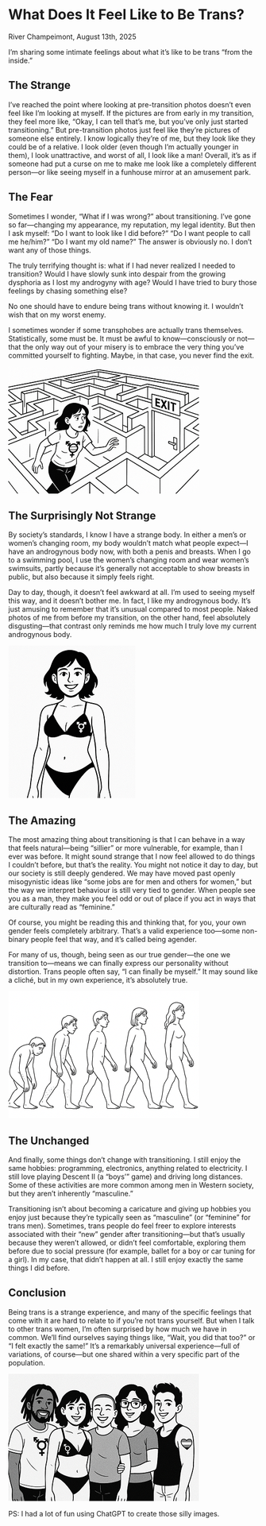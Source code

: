 # What Does It Feel Like to Be Trans?

River Champeimont, August 13th, 2025

I’m sharing some intimate feelings about what it’s like to be trans
“from the inside.”

## The Strange

I’ve reached the point where looking at pre-transition photos doesn’t
even feel like I’m looking at myself. If the pictures are from early in
my transition, they feel more like, “Okay, I can tell that’s me, but
you’ve only just started transitioning.” But pre-transition photos just
feel like they’re pictures of someone else entirely. I know logically
they’re of me, but they look like they could be of a relative. I look
older (even though I’m actually younger in them), I look unattractive,
and worst of all, I look like a man! Overall, it’s as if someone had put
a curse on me to make me look like a completely different person—or like
seeing myself in a funhouse mirror at an amusement park.

## The Fear

Sometimes I wonder, “What if I was wrong?” about transitioning. I’ve
gone so far—changing my appearance, my reputation, my legal identity.
But then I ask myself: “Do I want to look like I did before?” “Do I want
people to call me he/him?” “Do I want my old name?” The answer is
obviously no. I don’t want any of those things.

The truly terrifying thought is: what if I had never realized I needed
to transition? Would I have slowly sunk into despair from the growing
dysphoria as I lost my androgyny with age? Would I have tried to bury
those feelings by chasing something else?

No one should have to endure being trans without knowing it. I wouldn’t
wish that on my worst enemy.

I sometimes wonder if some transphobes are actually trans themselves.
Statistically, some must be. It must be awful to know—consciously or
not—that the only way out of your misery is to embrace the very thing
you’ve committed yourself to fighting. Maybe, in that case, you never
find the exit.

![An (AI-generated) drawing in black and white of a trans woman trying to find the exit in a maze.](what_does_it_feel_like/maze.png)

## The Surprisingly Not Strange

By society’s standards, I know I have a strange body. In either a men’s
or women’s changing room, my body wouldn’t match what people expect—I
have an androgynous body now, with both a penis and breasts. When I go
to a swimming pool, I use the women’s changing room and wear women’s
swimsuits, partly because it’s generally not acceptable to show breasts
in public, but also because it simply feels right.

Day to day, though, it doesn’t feel awkward at all. I’m used to seeing
myself this way, and it doesn’t bother me. In fact, I like my
androgynous body. It’s just amusing to remember that it’s unusual
compared to most people. Naked photos of me from before my transition,
on the other hand, feel absolutely disgusting—that contrast only reminds
me how much I truly love my current androgynous body.

![An (AI-generated) drawing in black and white of a trans woman in bikini, similing.](what_does_it_feel_like/bikini.png)

## The Amazing

The most amazing thing about transitioning is that I can behave in a way
that feels natural—being “sillier” or more vulnerable, for example, than
I ever was before. It might sound strange that I now feel allowed to do
things I couldn’t before, but that’s the reality. You might not notice
it day to day, but our society is still deeply gendered. We may have
moved past openly misogynistic ideas like “some jobs are for men and
others for women,” but the way we interpret behaviour is still very tied
to gender. When people see you as a man, they make you feel odd or out
of place if you act in ways that are culturally read as “feminine.”

Of course, you might be reading this and thinking that, for you, your
own gender feels completely arbitrary. That’s a valid experience
too—some non-binary people feel that way, and it’s called being agender.

For many of us, though, being seen as our true gender—the one we
transition to—means we can finally express our personality without
distortion. Trans people often say, “I can finally be myself.” It may
sound like a cliché, but in my own experience, it’s absolutely true.

![An (AI-generated) drawing in black and white of the famous picture &quot;The Evolution of Man&quot; but instead of changing from ape to man, it's from man to woman.](what_does_it_feel_like/evolution.png)

## The Unchanged

And finally, some things don’t change with transitioning. I still enjoy
the same hobbies: programming, electronics, anything related to
electricity. I still love playing Descent II (a “boys’” game) and
driving long distances. Some of these activities are more common among
men in Western society, but they aren’t inherently “masculine.”

Transitioning isn’t about becoming a caricature and giving up hobbies
you enjoy just because they’re typically seen as “masculine” (or
“feminine” for trans men). Sometimes, trans people do feel freer to
explore interests associated with their “new” gender after
transitioning—but that’s usually because they weren’t allowed, or didn’t
feel comfortable, exploring them before due to social pressure (for
example, ballet for a boy or car tuning for a girl). In my case, that
didn’t happen at all. I still enjoy exactly the same things I did
before.

## Conclusion

Being trans is a strange experience, and many of the specific feelings
that come with it are hard to relate to if you’re not trans yourself.
But when I talk to other trans women, I’m often surprised by how much we
have in common. We’ll find ourselves saying things like, “Wait, you did
that too?” or “I felt exactly the same!” It’s a remarkably universal
experience—full of variations, of course—but one shared within a very
specific part of the population.

![An (AI-generated) drawing with the same trans woman as in previous drawings, but surrounded by a group of other trans people of various genders, all smiling together.](what_does_it_feel_like/community.png)

PS: I had a lot of fun using ChatGPT to create those silly images.
